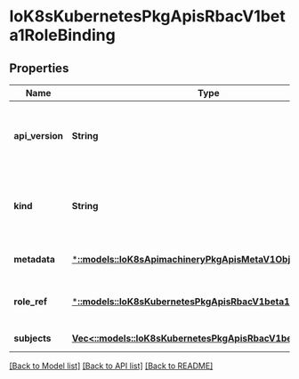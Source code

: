 # IoK8sKubernetesPkgApisRbacV1beta1RoleBinding

## Properties
Name | Type | Description | Notes
------------ | ------------- | ------------- | -------------
**api_version** | **String** | APIVersion defines the versioned schema of this representation of an object. Servers should convert recognized schemas to the latest internal value, and may reject unrecognized values. More info: https://git.k8s.io/community/contributors/devel/api-conventions.md#resources | [optional] [default to null]
**kind** | **String** | Kind is a string value representing the REST resource this object represents. Servers may infer this from the endpoint the client submits requests to. Cannot be updated. In CamelCase. More info: https://git.k8s.io/community/contributors/devel/api-conventions.md#types-kinds | [optional] [default to null]
**metadata** | [***::models::IoK8sApimachineryPkgApisMetaV1ObjectMeta**](io.k8s.apimachinery.pkg.apis.meta.v1.ObjectMeta.md) | Standard object&#39;s metadata. | [optional] [default to null]
**role_ref** | [***::models::IoK8sKubernetesPkgApisRbacV1beta1RoleRef**](io.k8s.kubernetes.pkg.apis.rbac.v1beta1.RoleRef.md) | RoleRef can reference a Role in the current namespace or a ClusterRole in the global namespace. If the RoleRef cannot be resolved, the Authorizer must return an error. | [default to null]
**subjects** | [**Vec<::models::IoK8sKubernetesPkgApisRbacV1beta1Subject>**](io.k8s.kubernetes.pkg.apis.rbac.v1beta1.Subject.md) | Subjects holds references to the objects the role applies to. | [default to null]

[[Back to Model list]](../README.md#documentation-for-models) [[Back to API list]](../README.md#documentation-for-api-endpoints) [[Back to README]](../README.md)



